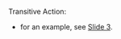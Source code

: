Transitive Action:

* for an example, see [Slide 3](https://github.com/devoworm/Triangular-State-Machines-TSM/blob/master/Slide%203.png).
